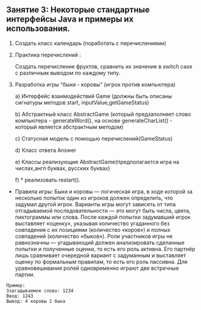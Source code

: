 ## Занятие 3: Некоторые стандартные интерфейсы Java и примеры их использования.

1) Создать класс календарь (поработать с перечислениями)
2) Практика перечислений :
        
    Создать перечисление фруктов, сравнить их значение в switch case с различным выводом по каждому типу.

3) Разработка игры “быки - коровы” (игрок против компьютера)

    a)	Интерфейс взаимодействий Game (должны быть описаны сигнатуры методов start, inputValue,getGameStatus)
    
    b)	Абстрактный класс AbstractGame (который предзаполняет слово компьютера - generateWord(), на основе generateCharList() - который является абстрактным методом)

    c)	Статусная модель с помощью перечислений(GameStatus)

    d)	Класс ответа Answer
    
    e)	Классы реализующие AbstractGame(предполагается игра на числах,англ буквах, русских буквах)
    
    f)	* реализовать restart().

* Правила игры:
Быки и коровы — логическая игра, в ходе которой за несколько попыток один из игроков должен определить, что задумал другой игрок. Варианты игры могут зависеть от типа отгадываемой последовательности — это могут быть числа, цвета, пиктограммы или слова. После каждой попытки задумавший игрок выставляет «оценку», указывая количество угаданного без совпадения с их позициями (количество «коров») и полных совпадений (количество «быков»). Роли участников игры не равнозначны — угадывающий должен анализировать сделанные попытки и полученные оценки, то есть его роль активна. Его партнёр лишь сравнивает очередной вариант с задуманным и выставляет оценку по формальным правилам, то есть его роль пассивна. Для уравновешивания ролей одновременно играют две встречные партии.

```
Пример:
Ззагадываемое слово: 1234
Ввод: 1243 
Вывод: 4 коровы 2 быка
```
